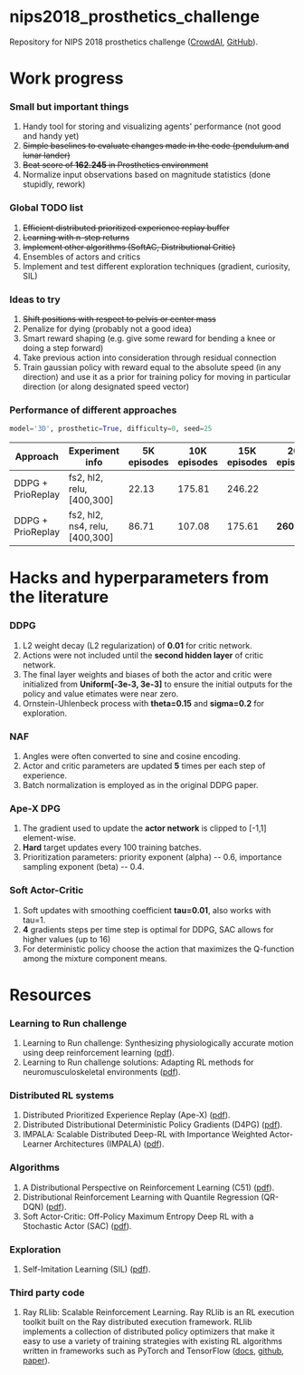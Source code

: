 # nips2018_prosthetics_challenge
Repository for NIPS 2018 prosthetics challenge ([CrowdAI](https://www.crowdai.org/challenges/nips-2018-ai-for-prosthetics-challenge), [GitHub](https://github.com/stanfordnmbl/osim-rl)).

# Work progress

### Small but important things
1. Handy tool for storing and visualizing agents' performance (not good and handy yet)
2. ~~Simple baselines to evaluate changes made in the code (pendulum and lunar lander)~~
3. ~~Beat score of **162.245** in Prosthetics environment~~
4. Normalize input observations based on magnitude statistics (done stupidly, rework)

### Global TODO list
1. ~~Efficient distributed prioritized experience replay buffer~~
2. ~~Learning with n-step returns~~
3. ~~Implement other algorithms (SoftAC, Distributional Critic)~~
4. Ensembles of actors and critics
5. Implement and test different exploration techniques (gradient, curiosity, SIL)

### Ideas to try
1. ~~Shift positions with respect to pelvis or center mass~~
2. Penalize for dying (probably not a good idea)
3. Smart reward shaping (e.g. give some reward for bending a knee or doing a step forward)
4. Take previous action into consideration through residual connection
5. Train gaussian policy with reward equal to the absolute speed (in any direction) and use it as a prior for training policy for moving in particular direction (or along designated speed vector)


### Performance of different approaches
```python
model='3D', prosthetic=True, difficulty=0, seed=25
```
| Approach | Experiment info | 5K episodes | 10K episodes | 15K episodes | 20K episodes |
|-|-|-|-|-|-|
| DDPG + PrioReplay | fs2, hl2, relu, [400,300] | 22.13 | 175.81 | 246.22 |
| DDPG + PrioReplay | fs2, hl2, ns4, relu, [400,300] | 86.71 | 107.08 | 175.61 | **260.77** |

# Hacks and hyperparameters from the literature

### DDPG
1. L2 weight decay (L2 regularization) of **0.01** for critic network.
2. Actions were not included until the **second hidden layer** of critic network.
3. The final layer weights and biases of both the actor and critic were initialized from **Uniform[-3e-3, 3e-3]** to ensure the initial outputs for the policy and value etimates were near zero.
4. Ornstein-Uhlenbeck process with **theta=0.15** and **sigma=0.2** for exploration.
### NAF
1. Angles were often converted to sine and cosine encoding.
2. Actor and critic parameters are updated **5** times per each step of experience.
3. Batch normalization is employed as in the original DDPG paper.
### Ape-X DPG
1. The gradient used to update the **actor network** is clipped to [-1,1] element-wise.
2. **Hard** target updates every 100 training batches.
3. Prioritization parameters: priority exponent (alpha) -- 0.6, importance sampling exponent (beta) -- 0.4.
### Soft Actor-Critic
1. Soft updates with smoothing coefficient **tau=0.01**, also works with tau=1.
2. **4** gradients steps per time step is optimal for DDPG, SAC allows for higher values (up to 16)
3. For deterministic policy choose the action that maximizes the Q-function among the mixture component means.

# Resources
### Learning to Run challenge
1. Learning to Run challenge: Synthesizing physiologically accurate motion using deep reinforcement learning ([pdf](https://arxiv.org/pdf/1804.00198.pdf)).
2. Learning to Run challenge solutions: Adapting RL methods for neuromusculoskeletal environments ([pdf](https://arxiv.org/pdf/1804.00361.pdf)).
### Distributed RL systems
1. Distributed Prioritized Experience Replay (Ape-X) ([pdf](https://arxiv.org/pdf/1803.00933.pdf)).
2. Distributed Distributional Deterministic Policy Gradients (D4PG) ([pdf](https://arxiv.org/pdf/1804.08617.pdf)).
3. IMPALA: Scalable Distributed Deep-RL with Importance Weighted Actor-Learner Architectures (IMPALA) ([pdf](https://arxiv.org/pdf/1802.01561.pdf)).
### Algorithms
1. A Distributional Perspective on Reinforcement Learning (C51) ([pdf](https://arxiv.org/pdf/1707.06887.pdf)).
2. Distributional Reinforcement Learning with Quantile Regression (QR-DQN) ([pdf](https://arxiv.org/pdf/1710.10044.pdf)).
3. Soft Actor-Critic: Off-Policy Maximum Entropy Deep RL with a Stochastic Actor (SAC) ([pdf](https://arxiv.org/pdf/1801.01290.pdf)).
### Exploration
1. Self-Imitation Learning (SIL) ([pdf](https://arxiv.org/pdf/1806.05635.pdf)).
### Third party code
1. Ray RLlib: Scalable Reinforcement Learning. Ray RLlib is an RL execution toolkit built on the Ray distributed execution framework. RLlib implements a collection of distributed policy optimizers that make it easy to use a variety of training strategies with existing RL algorithms written in frameworks such as PyTorch and TensorFlow ([docs](http://ray.readthedocs.io/en/latest/rllib.html), [github](https://github.com/ray-project/ray/tree/master/python/ray/rllib), [paper](https://arxiv.org/pdf/1712.09381.pdf)).
